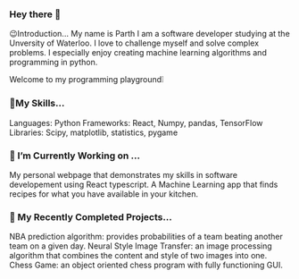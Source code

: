 ### Hey there 👋

😉Introduction...
My name is Parth I am a software developer studying at the Unversity of Waterloo. I love to challenge myself and solve complex problems.
I especially enjoy creating machine learning algorithms and programming in python. 

Welcome to my programming playground❕

### 🎒My Skills...
Languages: Python
Frameworks: React, Numpy, pandas, TensorFlow
Libraries: Scipy, matplotlib, statistics, pygame

### 🌱 I’m Currently Working on ...
My personal webpage that demonstrates my skills in software developement using React typescript.
A Machine Learning app that finds recipes for what you have available in your kitchen.

### 🔭 My Recently Completed Projects...
NBA prediction algorithm: provides probabilities of a team beating another team on a given day.
Neural Style Image Transfer: an image processing algorithm that combines the content and style of two images into one.
Chess Game: an object oriented chess program with fully functioning GUI.

